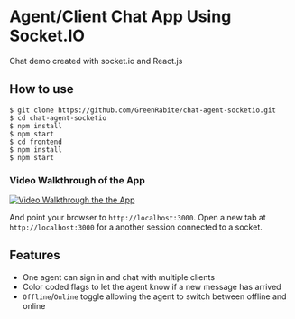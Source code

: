 
# Agent/Client Chat App Using Socket.IO

Chat demo created with socket.io and React.js

## How to use

```
$ git clone https://github.com/GreenRabite/chat-agent-socketio.git
$ cd chat-agent-socketio
$ npm install
$ npm start
$ cd frontend
$ npm install
$ npm start
```
### Video Walkthrough of the App

[![Video Walkthrough the the App](https://github.com/GreenRabite/chat-agent-socketio/blob/master/frontend/public/images/Screenshot%20from%202018-07-05%2008-22-12.png?raw=true)](https://youtu.be/2p53OaUbh8M "Video Walkthrough of the App")

And point your browser to `http://localhost:3000`. Open a new tab at
`http://localhost:3000` for a another session connected to a socket.

## Features

- One agent can sign in and chat with multiple clients
- Color coded flags to let the agent know if a new message has arrived
- `Offline`/`Online` toggle allowing the agent to switch between offline and
online
